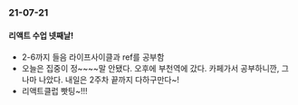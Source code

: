 ### 21-07-21
#### 리액트 수업 넷째날!

- 2-6까지 들음 라이프사이클과 ref를 공부함
- 오늘은 집중이 정~~~~말 안됐다. 오후에 부천역에 갔다. 카페가서 공부하니깐, 그나마 나았다. 내일은 2주차 끝까지 다하구만다~! 
- 리액트클럽 빳팅~!!!